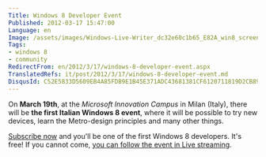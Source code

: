```yaml
---
Title: Windows 8 Developer Event
Published: 2012-03-17 15:47:00
Language: en
Image: /assets/images/Windows-Live-Writer_dc32e60c1b65_E82A_win8_screenshot_3.png
Tags:
- windows 8
- community
RedirectFrom: en/2012/3/17/windows-8-developer-event.aspx
TranslatedRefs: it/post/2012/3/17/windows-8-developer-event.md
DisqusId: C52E5833D5609EB4A85FDB9E1B45E371ADC43681381CF6120711819D2CB892FC
---
```

On **March 19th**, at the *Microsoft Innovation Campus* in Milan (Italy), there will be **the first Italian Windows 8 event**, where it will be possible to try new devices, learn the Metro-design principles and many other things.

<a href="https://msevents.microsoft.com/CUI/EventDetail.aspx?EventID=1032507636&Culture=it-IT" target="_blank">Subscribe now</a> and you'll be one of the first Windows 8 developers. It's free! If you cannot come, <a href="https://msevents.microsoft.com/CUI/EventDetail.aspx?EventID=1032508339&Culture=it-IT" target="_blank">you can follow the event in Live streaming</a>.